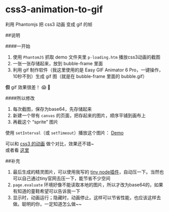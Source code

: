 # css3-animation-to-gif
利用 Phantomjs 把 css3 动画 变成 gif 的帧


##说明

####一开始

1. 使用 `PhantomJS` 抓取 demo 文件夹里 `p-loading.htm` 播放css3动画的截图
1. 一张一张存储起来，放到 bubble-frame 里面
1. 利用 gif 制作软件（我这里使用的是 Easy GIF Animator 6 Pro，一键操作，10秒不到）生成 gif 图（就是在 bubble-frame 里面的 bubble.gif）

**但** gif 效果很差！ :scream: :gun:


####所以修改

1. 每次截图，保存为base64，先存储起来
1. 新建一个带有 `canvas` 的页面，把存起来的图片，顺序平铺到画布上
1. 再截这个 “sprite” 图片

使用 `setInterval`（或 `setTimeout`）播放这个图片： [Demo](https://paper.github.io/css3-animation-to-gif/togif-test.html)

可以和 [css3 的动画](https://paper.github.io/css3-animation-to-gif/demo/p-loading.htm) 做个对比，效果还不错~   
或者看 [这里](https://paper.github.io/p-loading/p-loading.htm)

##补充

1. 最后生成的精灵图片，可以使用我写的 [tiny node插件](https://github.com/paper/tinypng-node-plugin)，自动压一下。当然也可以自己通过tiny官网去压一下，能节省不少空间
1. `page.evaluate` 环境好像不能读取本地的图片，所以才改为base64的，如果有知道的童鞋希望可以告诉我一下
1. 显示时，动画运行；隐藏时，动画停止。这样可以节省性能，也应该这样去做。聪明的你，一定知道怎么做~~